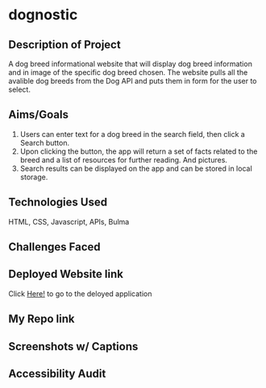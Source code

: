 # dognostic

## Description of Project
A dog breed informational website that will display dog breed information and in image of the specific dog breed chosen. The website pulls all the avalible dog breeds from the Dog API and puts them in form for the user to select. 

## Aims/Goals

1. Users can enter text for a dog breed in the search field, then click a Search button.
2. Upon clicking the button, the app will return a set of facts related to the breed and a list of resources for further reading. And pictures.
3. Search results can be displayed on the app and can be stored in local storage.

## Technologies Used

HTML, CSS, Javascript, APIs, Bulma

## Challenges Faced

## Deployed Website link
Click [Here!](https://boolean-hooligans.github.io/dognostic-1/) to go to the deloyed application

## My Repo link

## Screenshots w/ Captions

## Accessibility Audit
